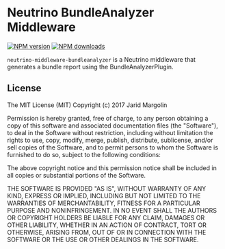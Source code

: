 # Neutrino BundleAnalyzer Middleware
[![NPM version][npm-image]][npm-url] [![NPM downloads][npm-downloads]][npm-url]

`neutrino-middleware-bundleanalyzer` is a Neutrino middleware that generates a bundle report using the BundleAnalyzerPlugin.

[npm-image]: https://img.shields.io/npm/v/neutrino-middleware-bundleanalyzer.svg
[npm-downloads]: https://img.shields.io/npm/dt/neutrino-middleware-bundleanalyzer.svg
[npm-url]: https://npmjs.org/package/neutrino-middleware-bundleanalyzer

## License

The MIT License (MIT) Copyright (c) 2017 Jarid Margolin

Permission is hereby granted, free of charge, to any person obtaining a copy of this software and associated documentation files (the "Software"), to deal in the Software without restriction, including without limitation the rights to use, copy, modify, merge, publish, distribute, sublicense, and/or sell copies of the Software, and to permit persons to whom the Software is furnished to do so, subject to the following conditions:

The above copyright notice and this permission notice shall be included in all copies or substantial portions of the Software.

THE SOFTWARE IS PROVIDED "AS IS", WITHOUT WARRANTY OF ANY KIND, EXPRESS OR IMPLIED, INCLUDING BUT NOT LIMITED TO THE WARRANTIES OF MERCHANTABILITY, FITNESS FOR A PARTICULAR PURPOSE AND NONINFRINGEMENT. IN NO EVENT SHALL THE AUTHORS OR COPYRIGHT HOLDERS BE LIABLE FOR ANY CLAIM, DAMAGES OR OTHER LIABILITY, WHETHER IN AN ACTION OF CONTRACT, TORT OR OTHERWISE, ARISING FROM, OUT OF OR IN CONNECTION WITH THE SOFTWARE OR THE USE OR OTHER DEALINGS IN THE SOFTWARE.
